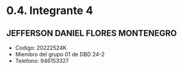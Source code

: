 # 0.4. Integrante 4

## JEFFERSON DANIEL FLORES MONTENEGRO

- Codigo: 20222524K
- Miembro del grupo 01 de DBD 24-2
- Telefono: 946153327
